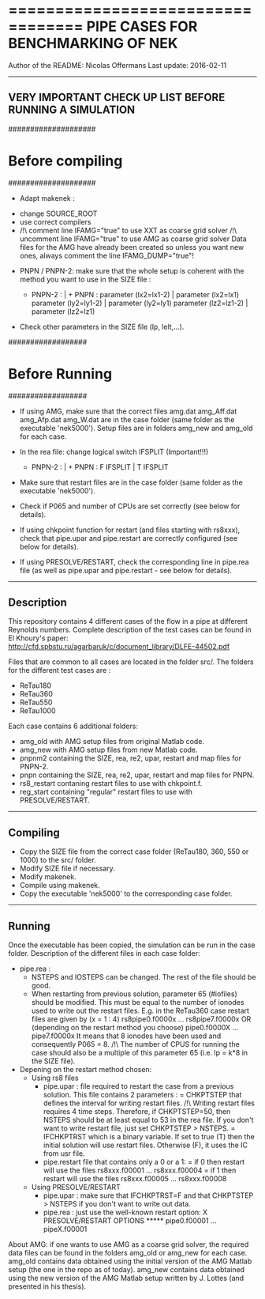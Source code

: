 ==================================
PIPE CASES FOR BENCHMARKING OF NEK
==================================
Author of the README: Nicolas Offermans
Last update: 2016-02-11

--------------------------------------------------------
VERY IMPORTANT CHECK UP LIST BEFORE RUNNING A SIMULATION
--------------------------------------------------------
####################
# Before compiling #
####################
 - Adapt makenek :
  * change SOURCE_ROOT
  * use correct compilers
  * /!\ comment line IFAMG="true" to use XXT as coarse grid solver
    /!\ uncomment line IFAMG="true" to use AMG as coarse grid solver
    Data files for the AMG have already been created so unless you want new
    ones, always comment the line IFAMG_DUMP="true"!
 
 - PNPN / PNPN-2: make sure that the whole setup is coherent with the method you
   want to use in the SIZE file :
    + PNPN-2 :                  | + PNPN :
       parameter (lx2=lx1-2)    |    parameter (lx2=lx1)
       parameter (ly2=ly1-2)    |    parameter (ly2=ly1)
       parameter (lz2=lz1-2)    |    parameter (lz2=lz1)

 - Check other parameters in the SIZE file (lp, lelt,...).

##################
# Before Running #
##################
 - If using AMG, make sure that the correct files
    amg.dat
    amg_Aff.dat
    amg_Afp.dat
    amg_W.dat
   are in the case folder (same folder as the executable 'nek5000').
   Setup files are in folders amg_new and amg_old for each case.

 - In the rea file: change logical switch IFSPLIT (Important!!!)
    + PNPN-2 :                  | + PNPN :
       F      IFSPLIT           |   T      IFSPLIT

 - Make sure that restart files are in the case folder (same folder as the 
   executable 'nek5000').

 - Check if P065 and number of CPUs are set correctly (see below for details).

 - If using chkpoint function for restart (and files starting with rs8xxx), 
   check that pipe.upar and pipe.restart are correctly configured (see below 
   for details).

 - If using PRESOLVE/RESTART, check the corresponding line in pipe.rea file (as
   well as pipe.upar and pipe.restart - see below for details).

-----------
Description
-----------
This repository contains 4 different cases of the flow in a pipe at different
Reynolds numbers. Complete description of the test cases can be found in
El Khoury's paper:
http://cfd.spbstu.ru/agarbaruk/c/document_library/DLFE-44502.pdf

Files that are common to all cases are located in the folder src/. The folders
for the different test cases are : 
- ReTau180
- ReTau360
- ReTau550
- ReTau1000

Each case contains 6 additional folders:
- amg_old with AMG setup files from original Matlab code.
- amg_new with AMG setup files from new Matlab code.
- pnpnm2 containing the SIZE, rea, re2, upar, restart and map files for PNPN-2.
- pnpn containing the SIZE, rea, re2, upar, restart and map files for PNPN.
- rs8_restart contaning restart files to use with chkpoint.f.
- reg_start containing "regular" restart files to use with PRESOLVE/RESTART.

---------
Compiling
---------
- Copy the SIZE file from the correct case folder (ReTau180, 360, 550 or 1000) 
to the src/ folder.
- Modify SIZE file if necessary.
- Modify makenek.
- Compile using makenek.
- Copy the executable 'nek5000' to the corresponding case folder.

-------
Running
-------
Once the executable has been copied, the simulation can be run in the case 
folder. Description of the different files in each case folder:
- pipe.rea :
    * NSTEPS and IOSTEPS can be changed. The rest of the file should be good.
    * When restarting from previous solution, parameter 65 (#iofiles) should be 
      modified. This must be equal to the number of ionodes used to write out 
      the restart files.
      E.g. in the ReTau360 case restart files are given by (x = 1 : 4) 
       rs8pipe0.f0000x 
       ...
       rs8pipe7.f0000x
   OR (depending on the restart method you choose)
       pipe0.f0000X
       ...
       pipe7.f0000x
      It means that 8 ionodes have been used and consequently P065 = 8.
      /!\ The number of CPUS for running the case should also be a multiple
      of this parameter 65 (i.e. lp = k*8 in the SIZE file).
- Depening on the restart method chosen:
    * Using rs8 files
      + pipe.upar : file required to restart the case from a previous solution.
        This file contains 2 parameters :
        = CHKPTSTEP that defines the interval for writing restart files. 
          /!\ Writing restart files requires 4 time steps. Therefore, if
          CHKPTSTEP=50, then NSTEPS should be at least equal to 53 in the rea file.
          If you don't want to write restart file, just set CHKPTSTEP > NSTEPS.
        = IFCHKPTRST which is a binary variable. If set to true (T) then the
          initial solution will use restart files. Otherwise (F), it uses the IC  
          from usr file.
      + pipe.restart file that contains only a 0 or a 1:
        = if 0 then restart will use the files rs8xxx.f00001 ... rs8xxx.f00004
        = if 1 then restart will use the files rs8xxx.f00005 ... rs8xxx.f00008
    * Using PRESOLVE/RESTART
      + pipe.upar : make sure that IFCHKPTRST=F and that CHKPTSTEP > NSTEPS if 
        you don't want to write out data.
      + pipe.rea : just use the well-known restart option:
         X  PRESOLVE/RESTART OPTIONS  ***** 
         pipe0.f00001
         ...
         pipeX.f00001

About AMG: if one wants to use AMG as a coarse grid solver, the required data
files can be found in the folders amg_old or amg_new for each case. amg_old 
contains data obtained using the initial version of the AMG Matlab setup (the
one in the repo as of today). amg_new contains data obtained using the new 
version of the AMG Matlab setup written by J. Lottes (and presented in his 
thesis).
